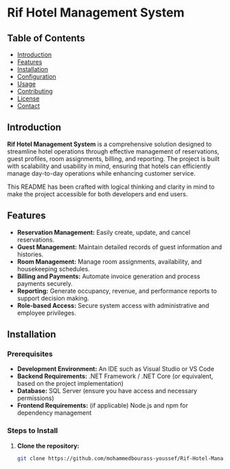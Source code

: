 # Rif Hotel Management System

## Table of Contents
- [Introduction](#introduction)
- [Features](#features)
- [Installation](#installation)
- [Configuration](#configuration)
- [Usage](#usage)
- [Contributing](#contributing)
- [License](#license)
- [Contact](#contact)

## Introduction
**Rif Hotel Management System** is a comprehensive solution designed to streamline hotel operations through effective management of reservations, guest profiles, room assignments, billing, and reporting. The project is built with scalability and usability in mind, ensuring that hotels can efficiently manage day-to-day operations while enhancing customer service.

This README has been crafted with logical thinking and clarity in mind to make the project accessible for both developers and end users.

## Features
- **Reservation Management:** Easily create, update, and cancel reservations.
- **Guest Management:** Maintain detailed records of guest information and histories.
- **Room Management:** Manage room assignments, availability, and housekeeping schedules.
- **Billing and Payments:** Automate invoice generation and process payments securely.
- **Reporting:** Generate occupancy, revenue, and performance reports to support decision making.
- **Role-based Access:** Secure system access with administrative and employee privileges.

## Installation

### Prerequisites
- **Development Environment:** An IDE such as Visual Studio or VS Code
- **Backend Requirements:** .NET Framework / .NET Core (or equivalent, based on the project implementation)
- **Database:** SQL Server (ensure you have access and necessary permissions)
- **Frontend Requirements:** (if applicable) Node.js and npm for dependency management

### Steps to Install
1. **Clone the repository:**
   ```bash
   git clone https://github.com/mohammedbourass-youssef/Rif-Hotel-Management-System.git

